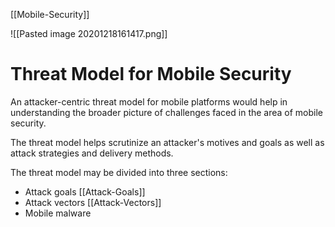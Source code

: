 [[Mobile-Security]]

![[Pasted image 20201218161417.png]]

# Threat Model for Mobile Security

An attacker-centric threat model for mobile platforms would help in understanding the broader picture of challenges faced in the area of mobile security.

The threat model helps scrutinize an attacker's motives and goals as well as attack strategies and delivery methods.

The threat model may be divided into three sections:
- Attack goals [[Attack-Goals]]
- Attack vectors [[Attack-Vectors]]
- Mobile malware